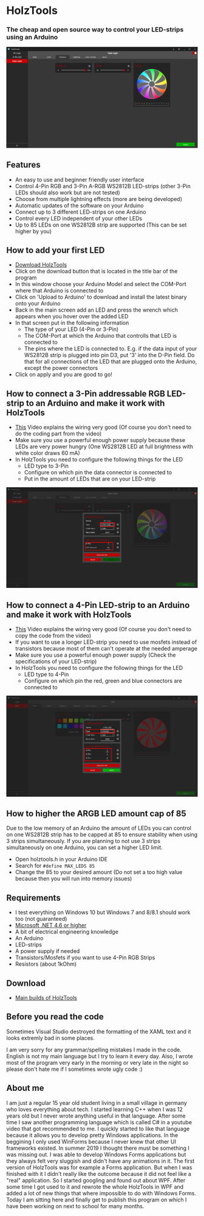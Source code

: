 # HolzTools

### The cheap and open source way to control your LED-strips using an Arduino

![Application Preview](images/applicationPreview.png?raw=true "Application Preview")

## Features
* An easy to use and beginner friendly user interface
* Control 4-Pin RGB and 3-Pin A-RGB WS2812B LED-strips (other 3-Pin LEDs should also work but are not tested)
* Choose from multiple lightning effects (more are being developed)
* Automatic updates of the software on your Arduino
* Connect up to 3 different LED-strips on one Arduino
* Control every LED independent of your other LEDs 
* Up to 85 LEDs on one WS2812B strip are supported (This can be set higher by you)

## How to add your first LED 
* [Download HolzTools](https://github.com/diddyholz/HolzTools/releases)
* Click on the download button that is located in the title bar of the program
* In this window choose your Arduino Model and select the COM-Port where that Arduino is connected to
* Click on 'Upload to Arduino' to download and install the latest binary onto your Arduino
* Back in the main screen add an LED and press the wrench which appears when you hover over the added LED
* In that screen put in the following information
    * The type of your LED (4-Pin or 3-Pin)
    * The COM-Port at which the Arduino that controlls that LED is connected to
    * The pins where the LED is connected to. E.g. if the data input of your WS2812B strip is plugged into pin D3, put '3' into the D-Pin field. Do that for all connections of the LED that are plugged onto the Arduino, except the power connectors
* Click on apply and you are good to go!

## How to connect a 3-Pin addressable RGB LED-strip to an Arduino and make it work with HolzTools
* [This](https://www.youtube.com/watch?v=9hJyyUTflXA) Video explains the wiring very good (Of course you don't need to do the coding part from the video)
* Make sure you use a powerful enough power supply because these LEDs are very power hungry (One WS2812B LED at full brightness with white color draws 60 mA)
* In HolzTools you need to configure the following things for the LED 
    * LED type to 3-Pin
    * Configure on which pin the data connector is connected to
    * Put in the amount of LEDs that are on your LED-strip

![configure 3-Pin sample](images/config3Pin.png?raw=true "How to configure 3-Pin RGB")

## How to connect a 4-Pin LED-strip to an Arduino and make it work with HolzTools
* [This](https://www.youtube.com/watch?v=OR5JpFGJPf4) Video explains the wiring very good (Of course you don't need to copy the code from the video)
* If you want to use a longer LED-strip you need to use mosfets instead of transistors because most of them can't operate at the needed amperage
* Make sure you use a powerful enough power supply (Check the specifications of your LED-strip)
* In HolzTools you need to configure the following things for the LED 
    * LED type to 4-Pin 
    * Configure on which pin the red, green and blue connectors are connected to

![configure 4-Pin sample](images/config4Pin.png?raw=true "How to configure 4-Pin RGB")

## How to higher the ARGB LED amount cap of 85
Due to the low memory of an Arduino the amount of LEDs you can control on one WS2812B strip has to be capped at 85 to ensure stability when using 3 strips simultaneously. If you are planning to not use 3 strips simultaneously on one Arduino, you can set a higher LED limit.
* Open holztools.h in your Arduino IDE
* Search for `#define MAX_LEDS 85`
* Change the 85 to your desired amount (Do not set a too high value because then you will run into memory issues)

## Requirements
* I test everything on Windows 10 but Windows 7 and 8/8.1 should work too (not guaranteed)
* [Microsoft .NET 4.6 or higher](https://dotnet.microsoft.com/download/dotnet-framework)
* A bit of electrical engineering knowledge
* An Arduino
* LED-strips
* A power supply if needed
* Transistors/Mosfets if you want to use 4-Pin RGB Strips
* Resistors (about 1kOhm)

## Download
* [Main builds of HolzTools](https://github.com/diddyholz/HolzTools/releases)

## Before you read the code
Sometimes Visual Studio destroyed the formatting of the XAML text and it looks extremly bad in some places.

I am very sorry for any grammar/spelling mistakes I made in the code. English is not my main language but I try to learn it every day. Also, I wrote most of the program very early in the morning or very late in the night so please don't hate me if I sometimes wrote ugly code :)

## About me
I am just a regular 15 year old student living in a small village in germany who loves everything about tech. I started learning C++ when I was 12 years old but I never wrote anything useful in that language. After some time I saw another programming language which is called C# in a youtube video that got recommended to me. I quickly started to like that language because it allows you to develop pretty Windows applications. In the beggining I only used WinForms because I never knew that other UI frameworks existed. In summer 2019 I thought there must be something I was missing out. I was able to develop Windows Forms applications but they always felt very sluggish and didn't have any animations in it. The first version of HolzTools was for example a Forms application. But when I was finished with it I didn't really like the outcome because it did not feel like a "real" application. So I started googling and found out about WPF. After some time I got used to it and rewrote the whole HolzTools in WPF and added a lot of new things that where impossible to do with Windows Forms. Today I am sitting here and finally get to publish this program on which I have been working on next to school for many months.